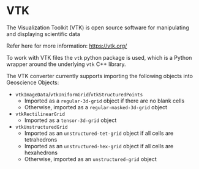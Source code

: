 # VTK

The Visualization Toolkit (VTK) is open source software for manipulating and displaying scientific data

Refer here for more information: https://vtk.org/

To work with VTK files the `vtk` python package is used, which is a Python wrapper around the underlying `vtk` C++ library.

The VTK converter currently supports importing the following objects into Geoscience Objects:
- `vtkImageData`/`vtkUniformGrid`/`vtkStructuredPoints`
  - Imported as a `regular-3d-grid` object if there are no blank cells
  - Otherwise, imported as a `regular-masked-3d-grid` object
- `vtkRectilinearGrid`
  - Imported as a `tensor-3d-grid` object
- `vtkUnstructuredGrid`
  - Imported as an `unstructured-tet-grid` object if all cells are tetrahedrons
  - Imported as an `unstructured-hex-grid` object if all cells are hexahedrons
  - Otherwise, imported as an `unstructured-grid` object
